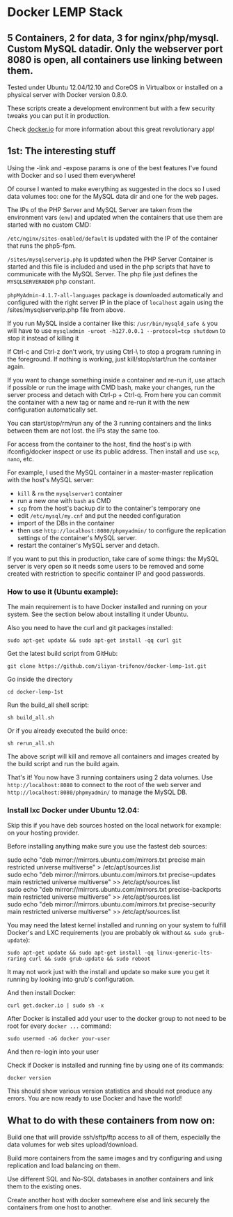 Docker LEMP Stack
===
5 Containers, 2 for data, 3 for nginx/php/mysql. Custom MySQL datadir. Only the webserver port 8080 is open, all containers use linking between them.
---
Tested under Ubuntu 12.04/12.10 and CoreOS in Virtualbox or installed on a physical server with Docker version 0.8.0.

These scripts create a development environment but with a few security tweaks you can put it in production.

Check [docker.io](http://docker.io "Docker official") for more information about this great revolutionary  app!

## 1st: The interesting stuff
Using the -link and -expose params is one of the best features I've found with Docker and so I used them everywhere!

Of course I wanted to make everything as suggested in the docs so I used data volumes too:
one for the MySQL data dir and one for the web pages.

The IPs of the PHP Server and MySQL Server are taken from the environment vars (`env`) and updated when the containers
that use them are started with no custom CMD:

`/etc/nginx/sites-enabled/default` is updated with the IP of the container that runs the php5-fpm.

`/sites/mysqlserverip.php` is updated when the PHP Server Container is started and this file is included and used in the
php scripts that have to communicate with the MySQL Server. The php file  just defines the `MYSQLSERVERADDR` php constant.

`phpMyAdmin-4.1.7-all-languages` package is downloaded automatically and configured with the right server IP
in the place of `localhost` again using the /sites/mysqlserverip.php file from above.

If you run MySQL inside a container like this: `/usr/bin/mysqld_safe &`
you will have to use `mysqladmin -uroot -h127.0.0.1 --protocol=tcp shutdown` to stop it instead of killing it

If Ctrl-c and Ctrl-z don't work, try using Ctrl-\ to stop a program running in the foreground.
If nothing is working, just kill/stop/start/run the container again.

If you want to change something inside a container and re-run it, use attach if possible or run the image with CMD bash,
make your changes, run the server process and detach with Ctrl-p + Ctrl-q. From here you can commit the container with a
new tag or name and re-run it with the new configuration automatically set.

You can start/stop/rm/run any of the 3 running containers and the links between them are not lost. the IPs stay the same
too.

For access from the container to the host, find the host's ip with ifconfig/docker inspect or use its public address.
Then install and use `scp`, `nano`, etc.

For example, I used the MySQL container in a master-master replication with the host's MySQL server:

- `kill` & `rm` the `mysqlserver1` container
- run a new one with `bash` as CMD
- `scp` from the host's backup dir to the container's temporary one
- edit `/etc/mysql/my.cnf` and put the needed configuration
- import of the DBs in the container
- then use `http://localhost:8080/phpmyadmin/` to configure the replication settings of the container's MySQL server.
- restart the container's MySQL server and detach.

If you want to put this in production, take care of some things: the MySQL server is very open so it needs some users
to be removed and some created with restriction to specific container IP and good passwords.

### How to use it (Ubuntu example):

The main requirement is to have Docker installed and running on your system. See the section below about
installing it under Ubuntu.

Also you need to have the curl and git packages installed:

`sudo apt-get update && sudo apt-get install -qq curl git`

Get the latest build script from GitHub:

`git clone https://github.com/iliyan-trifonov/docker-lemp-1st.git`

Go inside the directory

`cd docker-lemp-1st`

Run the build_all shell script:

`sh build_all.sh`

Or if you already executed the build once:

`sh rerun_all.sh`

The above script will kill and remove all containers and images created by the build script and run the build again.

That's it! You now have 3 running containers using 2 data volumes.
Use `http://localhost:8080` to connect to the root of the web server and `http://localhost:8080/phpmyadmin/` to manage the MySQL DB.

### Install lxc Docker under Ubuntu 12.04:

Skip this if you have deb sources hosted on the local network for example: on your hosting provider.

Before installing anything make sure you use the fastest deb sources:

sudo echo "deb mirror://mirrors.ubuntu.com/mirrors.txt precise main restricted universe multiverse" > /etc/apt/sources.list<br>
sudo echo "deb mirror://mirrors.ubuntu.com/mirrors.txt precise-updates main restricted universe multiverse" >> /etc/apt/sources.list<br>
sudo echo "deb mirror://mirrors.ubuntu.com/mirrors.txt precise-backports main restricted universe multiverse" >> /etc/apt/sources.list<br>
sudo echo "deb mirror://mirrors.ubuntu.com/mirrors.txt precise-security main restricted universe multiverse" >> /etc/apt/sources.list<br>

You may need the latest kernel installed and running on your system to fulfill Docker's and LXC requirements
(you are probably ok without `&& sudo grub-update`):

`sudo apt-get update && sudo apt-get install -qq linux-generic-lts-raring curl && sudo grub-update && sudo reboot`

It may not work just with the install and update so make sure you get it running by looking into grub's configuration.

And then install Docker:

`curl get.docker.io | sudo sh -x`

After Docker is installed add your user to the docker group to not need to be root for every `docker ...` command:

`sudo usermod -aG docker your-user`

And then re-login into your user

Check if Docker is installed and running fine by using one of its commands:

`docker version`

This should show various version statistics and should not produce any errors.
You are now ready to use Docker and have the world!

## What to do with these containers from now on:
Build one that will provide ssh/sftp/ftp access to all of them, especially the data volumes for web sites upload/download.

Build more containers from the same images and try configuring and using replication and load balancing on them.

Use different SQL and No-SQL databases in another containers and link them to the existing ones.

Create another host with docker somewhere else and link securely the containers from one host to another.


